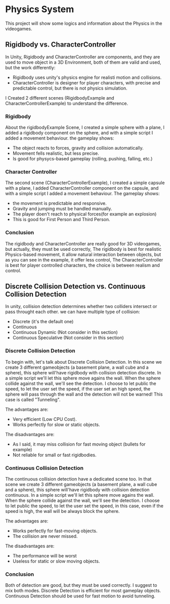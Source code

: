 # Physics System
This project will show some logics and information about the Physics in the videogames.

## Rigidbody vs. CharacterController
In Unity, Rigidbody and CharacterController are components, and they are used to move object in a 3D Environment, both of them are valid and used, but the work differently:
- Rigidbody uses unity's physics engine for realisti motion and collisions.
- CharacterController is designer for player characters, with precise and predictable control, but there is not physics simulation.

I Created 2 different scenes (RigidbodyExample and CharacterControllerExample) to understand the difference.

### Rigidbody
About the rigidbodyExample Scene, I created a simple sphere with a plane, I added a rigidbody component on the sphere, and with a simple script I added a movement behaviour. the gameplay shows:
- The object reacts to forces, gravity and collision automatically.
- Movement fells realistic, but less precise.
- Is good for physycs-based gameplay (rolling, pushing, falling, etc.)

### Character Controller
The second scene (CharacterControllerExample), I created a simple capsule with a plane, I added CharacterController component on the capsule, and with a simple script I added a movement behaviour. The gameplay shows:
- the movement is predictable and responsive.
- Gravity and jumping must be handled manually.
- The player doen't reach to physical forces(for example an explosion)
- This is good for First Person and Third Person.

### Conclusion
The rigidbody and CharacterController are really good for 3D videogames, but actually, they must be used correctly, The rigidbody is best for realistic Physics-based movement, it allow natural interaction between objects, but as you can see in the example, it offer less control, The CharacterController is best for player controlled characters, the choice is between realism and control.

## Discrete Collision Detection vs. Continuous Collision Detection
In unity, collision detection determines whether two colliders intersect or pass throught each other. we can have multiple type of collision:
- Discrete (it's the default one)
- Continuous
- Continuous Dynamic (Not consider in this section)
- Continuous Speculative (Not consider in this section)

### Discrete Collision Detection
To begin with, let's talk about Discrete Collision Detection. In this scene we create 3 different gameobjects (a basement plane, a wall cube and a sphere), this sphere will'have rigidbody with collision detection discrete. In a simple script we'll let this sphere move agains the wall. When the sphere collide against the wall, we'll see the detection. I choose to let public the speed, to let the user set the speed, if the user set an high speed, the sphere will pass through the wall and the detection will not be warned! This case is called "Tunneling".

The advantages are:
- Very efficient (Low CPU Cost).
- Works perfectly for slow or static objects.

The disadvantages are:
- As I said, it may miss collision for fast moving object (bullets for example)
- Not reliable for small or fast rigidbodies.

### Continuous Collision Detection
The continuous collision detection have a dedicated scene too. In that scene we create 3 different gameobjects (a basement plane, a wall cube and a sphere), this sphere will'have rigidbody with collision detection continuous. In a simple script we'll let this sphere move agains the wall. When the sphere collide against the wall, we'll see the detection. I choose to let public the speed, to let the user set the speed, in this case, even if the speed is high, the wall will be always block the sphere.

The advantages are:
- Works perfectly for fast-moving objects.
- The collision are never missed.

The disadvantages are:
- The performance will be worst
- Useless for static or slow moving objects.

### Conclusion
Both of detection are good, but they must be used correctly. I suggest to mix both modes.
Discrete Detection is efficient for most gameplay objects.
Continuous Detection should be used for fast motion to avoid tunneling.